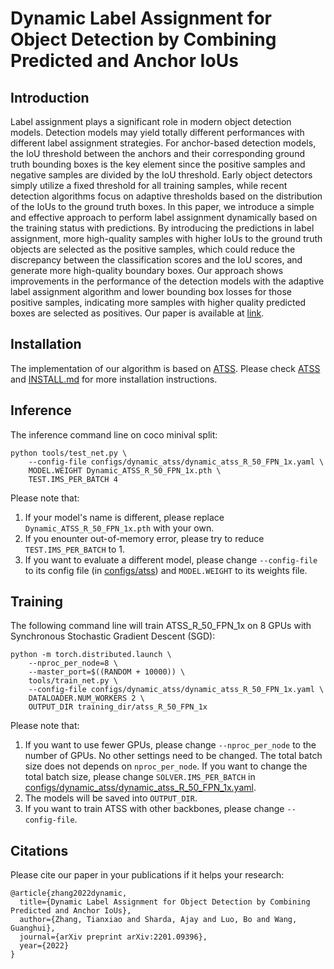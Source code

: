 # Dynamic Label Assignment for Object Detection by Combining Predicted and Anchor IoUs

## Introduction

Label assignment plays a significant role in modern object detection models. Detection models may yield totally different performances with different label assignment strategies. For anchor-based detection models, the IoU threshold between the anchors and their corresponding ground truth bounding boxes is the key element since the positive samples and negative samples are divided by the IoU threshold. Early object detectors simply utilize a fixed threshold for all training samples, while recent detection algorithms focus on adaptive thresholds based on the distribution of the IoUs to the ground truth boxes. In this paper, we introduce a simple and effective approach to perform label assignment dynamically based on the training status with predictions. By introducing the predictions in label assignment, more high-quality samples with higher IoUs to the ground truth objects are selected as the positive samples, which could reduce the discrepancy between the classification scores and the IoU scores, and generate more high-quality boundary boxes. Our approach shows improvements in the performance of the detection models with the adaptive label assignment algorithm and lower bounding box losses for those positive samples, indicating more samples with higher quality predicted boxes are selected as positives. Our paper is available at [link](https://arxiv.org/abs/2201.09396).


## Installation
The implementation of our algorithm is based on [ATSS](https://github.com/sfzhang15/ATSS). Please check [ATSS](https://github.com/sfzhang15/ATSS) and [INSTALL.md](INSTALL.md) for more installation instructions.


## Inference
The inference command line on coco minival split:

    python tools/test_net.py \
        --config-file configs/dynamic_atss/dynamic_atss_R_50_FPN_1x.yaml \
        MODEL.WEIGHT Dynamic_ATSS_R_50_FPN_1x.pth \
        TEST.IMS_PER_BATCH 4    

Please note that:
1) If your model's name is different, please replace `Dynamic_ATSS_R_50_FPN_1x.pth` with your own.
2) If you enounter out-of-memory error, please try to reduce `TEST.IMS_PER_BATCH` to 1.
3) If you want to evaluate a different model, please change `--config-file` to its config file (in [configs/atss](configs/dynamic_atss)) and `MODEL.WEIGHT` to its weights file.

## Training

The following command line will train ATSS_R_50_FPN_1x on 8 GPUs with Synchronous Stochastic Gradient Descent (SGD):

    python -m torch.distributed.launch \
        --nproc_per_node=8 \
        --master_port=$((RANDOM + 10000)) \
        tools/train_net.py \
        --config-file configs/dynamic_atss/dynamic_atss_R_50_FPN_1x.yaml \
        DATALOADER.NUM_WORKERS 2 \
        OUTPUT_DIR training_dir/atss_R_50_FPN_1x
        
Please note that:
1) If you want to use fewer GPUs, please change `--nproc_per_node` to the number of GPUs. No other settings need to be changed. The total batch size does not depends on `nproc_per_node`. If you want to change the total batch size, please change `SOLVER.IMS_PER_BATCH` in [configs/dynamic_atss/dynamic_atss_R_50_FPN_1x.yaml](configs/dynamic_atss/dynamic_atss_R_50_FPN_1x.yaml).
2) The models will be saved into `OUTPUT_DIR`.
3) If you want to train ATSS with other backbones, please change `--config-file`.


## Citations
Please cite our paper in your publications if it helps your research:
```
@article{zhang2022dynamic,
  title={Dynamic Label Assignment for Object Detection by Combining Predicted and Anchor IoUs},
  author={Zhang, Tianxiao and Sharda, Ajay and Luo, Bo and Wang, Guanghui},
  journal={arXiv preprint arXiv:2201.09396},
  year={2022}
}
```
